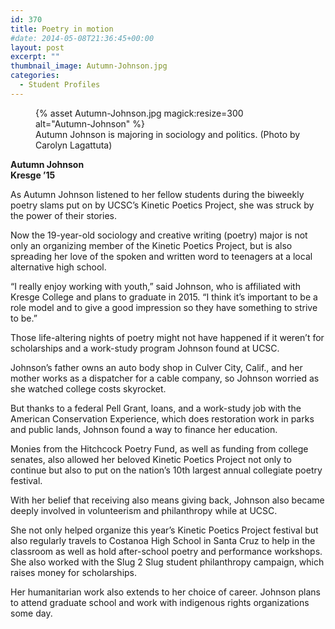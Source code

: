 ```yaml
---
id: 370
title: Poetry in motion
#date: 2014-05-08T21:36:45+00:00
layout: post
excerpt: ""
thumbnail_image: Autumn-Johnson.jpg
categories:
  - Student Profiles
---
```

<figure class="inline-image right">
{% asset Autumn-Johnson.jpg magick:resize=300 alt="Autumn-Johnson" %}<figcaption>Autumn Johnson is majoring in sociology and politics.  
(Photo by Carolyn Lagattuta)</figcaption></figure>

**Autumn Johnson**  
 **Kresge &#8217;15**

As Autumn Johnson listened to her fellow students during the biweekly poetry slams put on by UCSC&#8217;s Kinetic Poetics Project, she was struck by the power of their stories.

Now the 19-year-old sociology and creative writing (poetry) major is not only an organizing member of the Kinetic Poetics Project, but is also spreading her love of the spoken and written word to teenagers at a local alternative high school.

&#8220;I really enjoy working with youth,&#8221; said Johnson, who is affiliated with Kresge College and plans to graduate in 2015. &#8220;I think it&#8217;s important to be a role model and to give a good impression so they have something to strive to be.&#8221;

Those life-altering nights of poetry might not have happened if it weren&#8217;t for scholarships and a work-study program Johnson found at UCSC.

Johnson&#8217;s father owns an auto body shop in Culver City, Calif., and her mother works as a dispatcher for a cable company, so Johnson worried as she watched college costs skyrocket.

But thanks to a federal Pell Grant, loans, and a work-study job with the American Conservation Experience, which does restoration work in parks and public lands, Johnson found a way to finance her education.

Monies from the Hitchcock Poetry Fund, as well as funding from college senates, also allowed her beloved Kinetic Poetics Project not only to continue but also to put on the nation&#8217;s 10th largest annual collegiate poetry festival.

With her belief that receiving also means giving back, Johnson also became deeply involved in volunteerism and philanthropy while at UCSC.

She not only helped organize this year&#8217;s Kinetic Poetics Project festival but also regularly travels to Costanoa High School in Santa Cruz to help in the classroom as well as hold after-school poetry and performance workshops. She also worked with the Slug 2 Slug student philanthropy campaign, which raises money for scholarships.

Her humanitarian work also extends to her choice of career. Johnson plans to attend graduate school and work with indigenous rights organizations some day.
